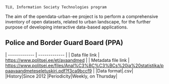 ```
TLU, Information Society Technologies program
```
The aim of the opendata-urban-ee project is to perform a comprehensive inventory of open datasets, related to urban landscape, for the further purpose of developing interactive data-based applications. 

## Police and Border Guard Board (PPA)

| ------------- | ------------- |
| Data file link  | https://www.politsei.ee/et/avaandmed  |
| Metadata file link  | https://www.politsei.ee/files/Anal%C3%BC%C3%BCs%20ja%20statistika/ppaavaandmeteseletuskiri.pdf?f3ca9bccf9  |
|Data format|.csv|
|History|Since 2012
|Periodicity|Weekly, on Thursday|
